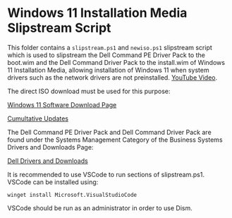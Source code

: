 # Windows 11 Installation Media Slipstream Script

This folder contains a `slipstream.ps1` and `newiso.ps1` slipstream script which is used to slipstream the Dell Command PE Driver Pack to the boot.wim and the Dell Command Driver Pack to the install.wim of Windows 11 Installation Media, allowing installation of Windows 11 when system drivers such as the network drivers are not preinstalled. [YouTube Video](https://www.youtube.com/watch?v=r-LcJ0OHYsI&lc).

The direct ISO download must be used for this purpose:

[Windows 11 Software Download Page](https://www.microsoft.com/software-download/windows11)

[Cumultative Updates](https://www.catalog.update.microsoft.com/Search.aspx?q=cumulative%20update%20for%2023h2%20x64)

The Dell Command PE Driver Pack and Dell Command Driver Pack are found under the Systems Management Category of the Business Systems Drivers and Downloads Page:

[Dell Drivers and Downloads](https://www.dell.com/support/home/en-uk?app=drivers)

It is recommended to use VSCode to run sections of slipstream.ps1. VSCode can be installed using:

```
winget install Microsoft.VisualStudioCode
```

VSCode should be run as an administrator in order to use Dism.
